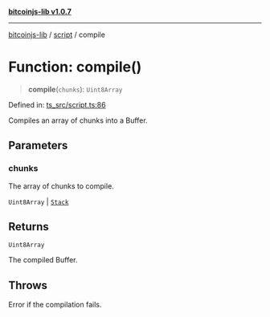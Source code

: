 [**bitcoinjs-lib v1.0.7**](../../../README.md)

***

[bitcoinjs-lib](../../../README.md) / [script](../README.md) / compile

# Function: compile()

> **compile**(`chunks`): `Uint8Array`

Defined in: [ts\_src/script.ts:86](https://github.com/sCrypt-Inc/bitcoinjs-lib/blob/e3b2d1c4c35cd925f8b17063dc9eb0300cab46a2/ts_src/script.ts#L86)

Compiles an array of chunks into a Buffer.

## Parameters

### chunks

The array of chunks to compile.

`Uint8Array` | [`Stack`](../../payments/type-aliases/Stack.md)

## Returns

`Uint8Array`

The compiled Buffer.

## Throws

Error if the compilation fails.
